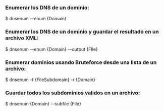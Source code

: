 ### Enumerar los DNS de un dominio:
$ dnsenum --enum {Domain}
### Enumerar los DNS de un dominio y guardar el resultado en un archivo XML:
$ dnsenum --enum {Domain} --output {FIle}
### Enumerar dominios usando Bruteforce desde una lista de un archivo:
$ dnsenum -f {FileSubdomain} -r {Domain}
### Guardar todos los subdominios validos en un archivo:
$ dnsenum {Domain} --subfile {File}